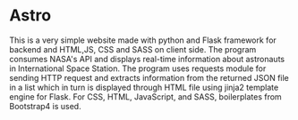 # Astro
This is a very simple website made with python and Flask framework for backend and HTML,JS, CSS and SASS on client side. 
The program consumes NASA's API and displays real-time information about astronauts in International Space Station.
The program uses requests module for sending HTTP request and extracts information from the returned JSON file in a list which in turn is displayed through HTML file using jinja2 template engine for Flask.
For CSS, HTML, JavaScript, and SASS, boilerplates from Bootstrap4 is used.
